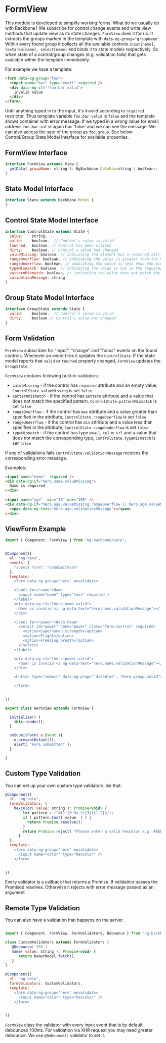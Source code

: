 # FormView

This module is developed to simplify working forms. What do we usually do with Backbone? We subscribe for control change events and write view methods that update view as its state changes. `FormView` does it for us. It extracts the groups marked in the template with `data-ng-group="groupName"`.
Within every found group it collects all the available controls `input[name], textarea[name], select[name]` and binds it to state models respectively. So when state of a control/group changes (e.g. validation fails) that gets available within the template immediately.

For example we have a template:
```html
<form data-ng-group="foo">
  <input name="bar" type="email" required />
  <div data-ng-if="!foo.bar.valid">
    Invalid value
  </div>
</form>
```
Until anything typed in to the input, it's invalid according to `required` restrictor. Thus template variable `foo.bar.valid` is `false` and the template shows container with error message. If we typed in a wrong value for email address `foo.bar.valid` again has 'false' and we can see the message. We can also access the sate of the group as `foo.group`. See below Control/Group State Model Interface for available properties.

## FormView Interface

```javascript
interface FormView extends View {
  getData( groupName: string ): NgBackbone.DataMap<string | boolean>;
}
```

## State Model Interface
```javascript
interface State extends Backbone.Model {
}
```

## Control State Model Interface
```javascript
interface ControlState extends State {
  value:    string,
  valid:    boolean,  // Control's value is valid
  touched:  boolean, // Control has been visited
  dirty:    boolean, // Control's value has changed
  valueMissing: boolean, // indicating the element has a required attribute, but no value.
  rangeOverflow: boolean, // indicating the value is greater than the maximum specified by the max attribute.
  rangeUnderflow: boolean, // indicating the value is less than the minimum specified by the min attribute.
  typeMismatch: boolean, // indicating the value is not in the required syntax
  patternMismatch: boolean, // indicating the value does not match the specified pattern
  validationMessage: string
}
```

## Group State Model Interface
```javascript
interface GroupState extends State {
  valid:    boolean,  // Control's value is valid
  dirty:    boolean // Control's value has changed
}
```

## Form Validation

`FormView` subscribes for "input", "change" and "focus" events on the found controls. Whenever an event fires it updates the `ControlState`. If the state model reports that `valid` or `touched` property changed, `FormView` updates the `GroupState`.

`FormView` contains following built-in validators:

* `valueMissing` - if the control has `required` attribute and an empty value, `ControlState.valueMissing` is set `false`
* `patternMismatch` - if the control has `pattern` attribute and a value that does not match the specified pattern, `ControlState.patternMismatch` is set `false`
* `rangeOverflow` - if the control has `max` attribute and a value greater than specified in the attribute, `ControlState.rangeOverflow` is set `false`
* `rangeUnderflow` - if the control has `min` attribute and a value less than specified in the attribute, `ControlState.rangeUnderflow` is set `false`
* `typeMismatch` - if the control has type `email`, `tel` or `url` and a value that does not match the corresponding type, `ControlState.typeMismatch` is set `false`

If any of validations fails `ControlState.validationMessage` receives the corresponding error message.

Examples:

```html
<input name="name"  required />
<div data-ng-if="hero.name.valueMissing">
  Name is required
</div>
..
<input name="age"  min="18" max="100" />
<div data-ng-if="hero.age.valueMissing.rangeOverflow || hero.age.valueMissing.rangeUnderflow">
  <span data-ng-text="hero.age.validationMessage"></span>
</div>

```

## ViewForm Example

```javascript
import { Component, FormView } from "ng-backbone/core";


@Component({
  el: "ng-hero",
  events: {
    "submit form": "onSubmitForm"
  },
  template: `
    <form data-ng-group="hero" novalidate>

    <label for="name">Name
      <input name="name" type="text" required >
    </label>
    <div data-ng-if="!hero.name.valid">
      Name is invalid <i ng-data-text="hero.name.validationMessage"></i>
    </div>

    <label for="power">Hero Power
      <select id="power" name="power" class="form-control" required>
        <option>Superhuman strength</option>
        <option>Flight</option>
        <option>Freezing breath</option>
      </select>
    </label>

    <div data-ng-if="!hero.power.valid">
      Power is invalid <i ng-data-text="hero.name.validationMessage"></i>
    </div>

    <button type="submit" data-ng-prop="'disabled', !hero.group.valid">Submit</button>

    </form>

`
})

export class HeroView extends FormView {

  initialize() {
    this.render();
  }

  onSubmitForm( e:Event ){
    e.preventDefault();
    alert( "Form submitted" );
  }

}

```

## Custom Type Validation

You can set up your own custom type validators like that:

```javascript
@Component({
  el: "ng-hero",
  formValidators: {
    hexcolor( value: string ): Promise<void> {
        let pattern = /^#(?:[0-9a-f]{3}){1,2}$/i;
        if ( pattern.test( value  ) ) {
          return Promise.resolve();
        }
        return Promise.reject( "Please enter a valid hexcolor e.g. #EEEAAA" );
      }
  },
  template: `
    <form data-ng-group="hero" novalidate>
      <input name="color" type="hexcolor" />
    </form>

`
})

```

Every validator is a callback that returns a Promise. If validation passes the Promised resolves. Otherwise it rejects with error message passed as an argument


## Remote Type Validation

You can also have a validation that happens on the server.

```javascript

import { Component, FormView, FormValidators, Debounce } from "ng-backbone/core";

class CustomValidators extends FormValidators {
   @Debounce( 350 )
   name( value: string ): Promise<void> {
      return NamerModel.fetch();
   }
}

@Component({
  el: "ng-hero",
  formValidators: CustomValidators,
  template: `
    <form data-ng-group="hero" novalidate>
      <input name="color" type="hexcolor" />
    </form>

`
})

```

`FormView` class the validator with every input event that is by default debounced 100ms. For validation via XHR request you may need greater debounce. We use `@Debounce()` validator to set it.
